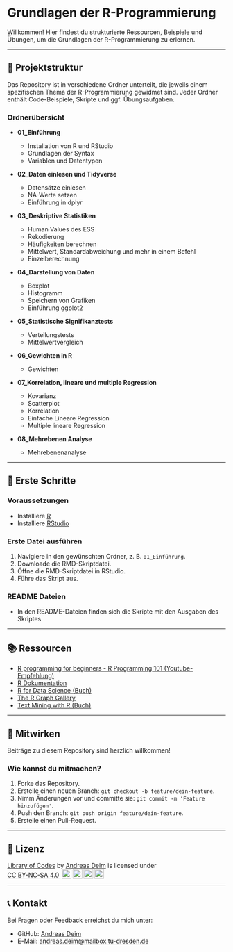 # Grundlagen der R-Programmierung

Willkommen! Hier findest du strukturierte Ressourcen, Beispiele und Übungen, um die Grundlagen der R-Programmierung zu erlernen.

---

## 📂 Projektstruktur
Das Repository ist in verschiedene Ordner unterteilt, die jeweils einem spezifischen Thema der R-Programmierung gewidmet sind. Jeder Ordner enthält Code-Beispiele, Skripte und ggf. Übungsaufgaben.

### Ordnerübersicht
- **01_Einführung**
  - Installation von R und RStudio
  - Grundlagen der Syntax
  - Variablen und Datentypen

- **02_Daten einlesen und Tidyverse**
  - Datensätze einlesen
  - NA-Werte setzen
  - Einführung in dplyr

- **03_Deskriptive Statistiken**
  - Human Values des ESS
  - Rekodierung
  - Häufigkeiten berechnen
  - Mittelwert, Standardabweichung und mehr in einem Befehl
  - Einzelberechnung

- **04_Darstellung von Daten**
  - Boxplot
  - Histogramm
  - Speichern von Grafiken
  - Einführung ggplot2
 
- **05_Statistische Signifikanztests**
  - Verteilungstests
  - Mittelwertvergleich

- **06_Gewichten in R**
  - Gewichten

- **07_Korrelation, lineare und multiple Regression**
  - Kovarianz
  - Scatterplot
  - Korrelation
  - Einfache Lineare Regression
  - Multiple lineare Regression

- **08_Mehrebenen Analyse**
  - Mehrebenenanalyse

---

## 🚀 Erste Schritte

### Voraussetzungen
- Installiere [R](https://cran.r-project.org/)
- Installiere [RStudio](https://www.rstudio.com/)

### Erste Datei ausführen
1. Navigiere in den gewünschten Ordner, z. B. `01_Einführung`.
2. Downloade die RMD-Skriptdatei.
3. Öffne die RMD-Skriptdatei in RStudio.
4. Führe das Skript aus.

### README Dateien
- In den README-Dateien finden sich die Skripte mit den Ausgaben des Skriptes

---

## 📚 Ressourcen
- [R programming for beginners - R Programming 101 (Youtube-Empfehlung)](https://www.youtube.com/playlist?list=PLtL57Fdbwb_Chn-dNR0qBjH3esKS2MXY3)
- [R Dokumentation](https://www.r-project.org/other-docs.html)
- [R for Data Science (Buch)](https://r4ds.had.co.nz/)
- [The R Graph Gallery](https://r-graph-gallery.com/)
- [Text Mining with R (Buch)](https://www.tidytextmining.com/)

---

## 🤝 Mitwirken
Beiträge zu diesem Repository sind herzlich willkommen! 

### Wie kannst du mitmachen?
1. Forke das Repository.
2. Erstelle einen neuen Branch: `git checkout -b feature/dein-feature`.
3. Nimm Änderungen vor und committe sie: `git commit -m 'Feature hinzufügen'`.
4. Push den Branch: `git push origin feature/dein-feature`.
5. Erstelle einen Pull-Request.

---

## 📜 Lizenz

<p xmlns:cc="http://creativecommons.org/ns#" xmlns:dct="http://purl.org/dc/terms/"><a property="dct:title" rel="cc:attributionURL" href="https://github.com/AndreasD-TUD/Library-of-Codes">Library of Codes</a> by <a rel="cc:attributionURL dct:creator" property="cc:attributionName" href="https://github.com/AndreasD-TUD">Andreas Deim</a> is licensed under <a href="https://creativecommons.org/licenses/by-nc-sa/4.0/?ref=chooser-v1" target="_blank" rel="license noopener noreferrer" style="display:inline-block;">CC BY-NC-SA 4.0 <img style="height:22px!important;margin-left:3px;vertical-align:text-bottom;" src="https://mirrors.creativecommons.org/presskit/icons/cc.svg?ref=chooser-v1" alt=""><img style="height:22px!important;margin-left:3px;vertical-align:text-bottom;" src="https://mirrors.creativecommons.org/presskit/icons/by.svg?ref=chooser-v1" alt=""><img style="height:22px!important;margin-left:3px;vertical-align:text-bottom;" src="https://mirrors.creativecommons.org/presskit/icons/nc.svg?ref=chooser-v1" alt=""><img style="height:22px!important;margin-left:3px;vertical-align:text-bottom;" src="https://mirrors.creativecommons.org/presskit/icons/sa.svg?ref=chooser-v1" alt=""></a></p>

---

## 📞 Kontakt
Bei Fragen oder Feedback erreichst du mich unter:
- GitHub: [Andreas Deim](https://github.com/AndreasD-TUD)
- E-Mail: andreas.deim@mailbox.tu-dresden.de
